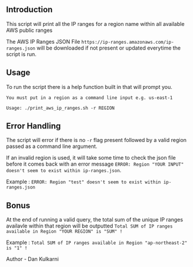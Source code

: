 ## Introduction

This script will print all the IP ranges for a region name within all available AWS public ranges

The AWS IP Ranges JSON File `https://ip-ranges.amazonaws.com/ip-ranges.json` will be downloaded if not present or updated everytime the script is run.

## Usage

To run the script there is a help function built in that will prompt you.

`You must put in a region as a command line input e.g. us-east-1`

`Usage: ./print_aws_ip_ranges.sh -r REGION`

## Error Handling

The script will error if there is no `-r` flag present followed by a valid region passed as a command line argument.

If an invalid region is used, it will take some time to check the json file before it comes back with an error message `ERROR: Region "YOUR INPUT" doesn't seem to exist within ip-ranges.json`.

Example : `ERROR: Region "test" doesn't seem to exist within ip-ranges.json`

## Bonus

At the end of running a valid query, the total sum of the unique IP ranges availavle within that region will be outputted `Total SUM of IP ranges available in Region "YOUR REGION" is "SUM" !`

Example : `Total SUM of IP ranges available in Region "ap-northeast-2" is "1" !`





Author - Dan Kulkarni